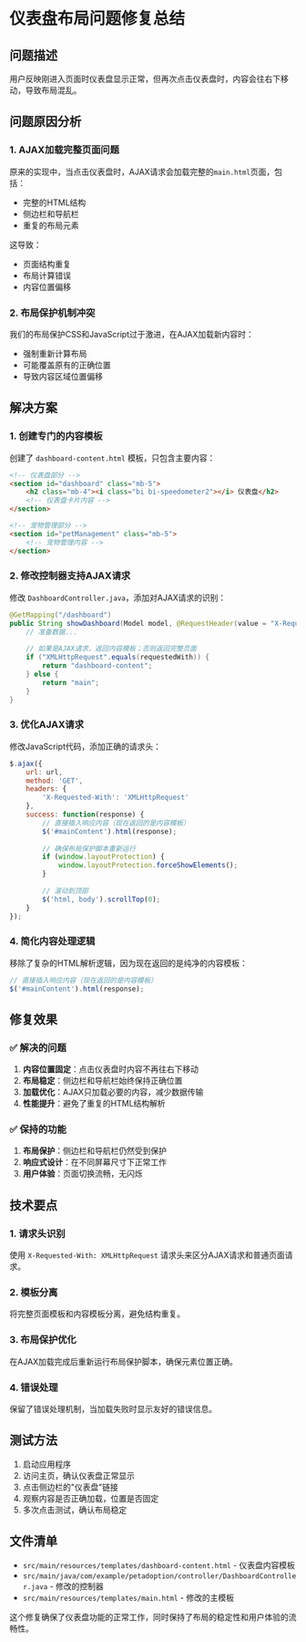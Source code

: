 # 仪表盘布局问题修复总结

## 问题描述
用户反映刚进入页面时仪表盘显示正常，但再次点击仪表盘时，内容会往右下移动，导致布局混乱。

## 问题原因分析

### 1. AJAX加载完整页面问题
原来的实现中，当点击仪表盘时，AJAX请求会加载完整的`main.html`页面，包括：
- 完整的HTML结构
- 侧边栏和导航栏
- 重复的布局元素

这导致：
- 页面结构重复
- 布局计算错误
- 内容位置偏移

### 2. 布局保护机制冲突
我们的布局保护CSS和JavaScript过于激进，在AJAX加载新内容时：
- 强制重新计算布局
- 可能覆盖原有的正确位置
- 导致内容区域位置偏移

## 解决方案

### 1. 创建专门的内容模板
创建了 `dashboard-content.html` 模板，只包含主要内容：
```html
<!-- 仪表盘部分 -->
<section id="dashboard" class="mb-5">
    <h2 class="mb-4"><i class="bi bi-speedometer2"></i> 仪表盘</h2>
    <!-- 仪表盘卡片内容 -->
</section>

<!-- 宠物管理部分 -->
<section id="petManagement" class="mb-5">
    <!-- 宠物管理内容 -->
</section>
```

### 2. 修改控制器支持AJAX请求
修改 `DashboardController.java`，添加对AJAX请求的识别：
```java
@GetMapping("/dashboard")
public String showDashboard(Model model, @RequestHeader(value = "X-Requested-With", required = false) String requestedWith) {
    // 准备数据...
    
    // 如果是AJAX请求，返回内容模板；否则返回完整页面
    if ("XMLHttpRequest".equals(requestedWith)) {
        return "dashboard-content";
    } else {
        return "main";
    }
}
```

### 3. 优化AJAX请求
修改JavaScript代码，添加正确的请求头：
```javascript
$.ajax({
    url: url,
    method: 'GET',
    headers: {
        'X-Requested-With': 'XMLHttpRequest'
    },
    success: function(response) {
        // 直接插入响应内容（现在返回的是内容模板）
        $('#mainContent').html(response);
        
        // 确保布局保护脚本重新运行
        if (window.layoutProtection) {
            window.layoutProtection.forceShowElements();
        }
        
        // 滚动到顶部
        $('html, body').scrollTop(0);
    }
});
```

### 4. 简化内容处理逻辑
移除了复杂的HTML解析逻辑，因为现在返回的是纯净的内容模板：
```javascript
// 直接插入响应内容（现在返回的是内容模板）
$('#mainContent').html(response);
```

## 修复效果

### ✅ 解决的问题
1. **内容位置固定**：点击仪表盘时内容不再往右下移动
2. **布局稳定**：侧边栏和导航栏始终保持正确位置
3. **加载优化**：AJAX只加载必要的内容，减少数据传输
4. **性能提升**：避免了重复的HTML结构解析

### ✅ 保持的功能
1. **布局保护**：侧边栏和导航栏仍然受到保护
2. **响应式设计**：在不同屏幕尺寸下正常工作
3. **用户体验**：页面切换流畅，无闪烁

## 技术要点

### 1. 请求头识别
使用 `X-Requested-With: XMLHttpRequest` 请求头来区分AJAX请求和普通页面请求。

### 2. 模板分离
将完整页面模板和内容模板分离，避免结构重复。

### 3. 布局保护优化
在AJAX加载完成后重新运行布局保护脚本，确保元素位置正确。

### 4. 错误处理
保留了错误处理机制，当加载失败时显示友好的错误信息。

## 测试方法

1. 启动应用程序
2. 访问主页，确认仪表盘正常显示
3. 点击侧边栏的"仪表盘"链接
4. 观察内容是否正确加载，位置是否固定
5. 多次点击测试，确认布局稳定

## 文件清单

- `src/main/resources/templates/dashboard-content.html` - 仪表盘内容模板
- `src/main/java/com/example/petadoption/controller/DashboardController.java` - 修改的控制器
- `src/main/resources/templates/main.html` - 修改的主模板

这个修复确保了仪表盘功能的正常工作，同时保持了布局的稳定性和用户体验的流畅性。 